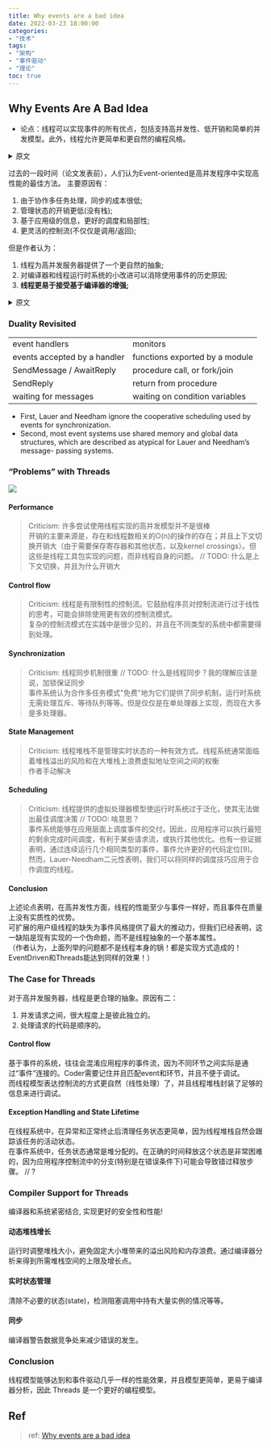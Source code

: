```yaml
---
title: Why events are a bad idea
date: 2022-03-23 18:00:00
categories:
- "技术"
tags:
- "架构"
- "事件驱动"
- "理论"
toc: true
---
```

## Why Events Are A Bad Idea
- 论点：线程可以实现事件的所有优点，包括支持高并发性、低开销和简单的并发模型。此外，线程允许更简单和更自然的编程风格。

<details>
    <summary>原文</summary>

> Specifically, we believe that threads can achieve all of the strengths of events, including support for high concurrency, low overhead, and a simple concurrency model. Moreover, we argue that threads allow a simpler and more natural programming style.
</details>

过去的一段时间（论文发表前），人们认为Event-oriented是高并发程序中实现高性能的最佳方法。
主要原因有：
1. 由于协作多任务处理，同步的成本很低;
2. 管理状态的开销更低(没有栈);
3. 基于应用级的信息，更好的调度和局部性;
4. 更灵活的控制流(不仅仅是调用/返回);

但是作者认为：
1. 线程为高并发服务器提供了一个更自然的抽象;
2. 对编译器和线程运行时系统的小改进可以消除使用事件的历史原因;
3. **线程更易于接受基于编译器的增强;**

<details>
    <summary>原文</summary>

```
• Inexpensive synchronization due to cooperative multitasking;
• Lower overhead for managing state (no stacks);
• Better scheduling and locality, based on
application-level information; and
• More flexible control flow (not just call/return).

We believe that (1) threads provide a more natural abstraction for high-concurrency servers, and that (2) small improvements to compilers and thread runtime systems can eliminate the historical reasons to use events. Additionally, threads are more amenable to compiler-based enhancements; we believe the right paradigm for highly concurrent applications is a thread package with better compiler support.
```
</details>

### Duality Revisited
|        |        |
|--------|--------|
|event handlers|monitors|
|events accepted by a handler|functions exported by a module|
|SendMessage / AwaitReply|procedure call, or fork/join|
|SendReply|return from procedure|
|waiting for messages|waiting on condition variables|

- First, Lauer and Needham ignore the cooperative scheduling used by events for synchronization. 
- Second, most event systems use shared memory and global data structures, which are described as atypical for Lauer and Needham’s message- passing systems.

### “Problems” with Threads

![](ConcurrentTasks.png)

#### Performance
> Criticism: 许多尝试使用线程实现的高并发模型并不是很棒  
> 开销的主要来源是，存在和线程数相关的O(n)的操作的存在；并且上下文切换开销大（由于需要保存寄存器和其他状态，以及kernel crossings）。但这些是线程工具包实现的问题，而非线程自身的问题。 // TODO: 什么是上下文切换，并且为什么开销大
#### Control flow
> Criticism: 线程是有限制性的控制流。它鼓励程序员对控制流进行过于线性的思考，可能会排除使用更有效的控制流模式。  
> 复杂的控制流模式在实践中是很少见的，并且在不同类型的系统中都需要得到处理。
#### Synchronization
> Criticism: 线程同步机制很重 // TODO: 什么是线程同步？我的理解应该是说，加锁保证同步  
> 事件系统认为合作多任务模式"免费"地为它们提供了同步机制，运行时系统无需处理互斥、等待队列等等。但是仅仅是在单处理器上实现，而现在大多是多处理器。
#### State Management 
> Criticism: 线程堆栈不是管理实时状态的一种有效方式。线程系统通常面临着堆栈溢出的风险和在大堆栈上浪费虚拟地址空间之间的权衡  
> 作者手动解决

#### Scheduling
> Criticism: 线程提供的虚拟处理器模型使运行时系统过于泛化，使其无法做出最佳调度决策 // TODO: 啥意思？  
> 事件系统能够在应用层面上调度事件的交付。因此，应用程序可以执行最短的剩余完成时间调度，有利于某些请求流，或执行其他优化。也有一些证据表明，通过连续运行几个相同类型的事件，事件允许更好的代码定位[9]。然而，Lauer-Needham二元性表明，我们可以将同样的调度技巧应用于合作调度的线程。

#### Conclusion
上述论点表明，在高并发性方面，线程的性能至少与事件一样好，而且事件在质量上没有实质性的优势。  
可扩展的用户级线程的缺失为事件风格提供了最大的推动力，但我们已经表明，这一缺陷是现有实现的一个伪命题，而不是线程抽象的一个基本属性。  
（作者认为，上面列举的问题都不是线程本身的锅！都是实现方式造成的！EventDriven和Threads能达到同样的效果！）

### The Case for Threads
对于高并发服务器，线程是更合理的抽象。原因有二：  
1. 并发请求之间，很大程度上是彼此独立的。
2. 处理请求的代码是顺序的。
#### Control flow
基于事件的系统，往往会混淆应用程序的事件流，因为不同环节之间实际是通过“事件”连接的。Coder需要记住并且匹配event和环节，并且不便于调试。  
而线程模型表达控制流的方式更自然（线性处理）了，并且线程堆栈封装了足够的信息来进行调试。  

#### Exception Handling and State Lifetime
在线程系统中，在异常和正常终止后清理任务状态更简单，因为线程堆栈自然会跟踪该任务的活动状态。  
在事件系统中，任务状态通常是堆分配的。在正确的时间释放这个状态是非常困难的，因为应用程序控制流中的分支(特别是在错误条件下)可能会导致错过释放步骤。 // ?

### Compiler Support for Threads  
编译器和系统紧密结合, 实现更好的安全性和性能!  

#### 动态堆栈增长   
运行时调整堆栈大小，避免固定大小堆带来的溢出风险和内存浪费。通过编译器分析来得到所需堆栈空间的上限及增长点。

#### 实时状态管理    
清除不必要的状态(state)，检测阻塞调用中持有大量实例的情况等等。

#### 同步    
编译器警告数据竞争处来减少错误的发生。

### Conclusion  
线程模型能够达到和事件驱动几乎一样的性能效果，并且模型更简单，更易于编译器分析，因此 Threads 是一个更好的编程模型。

## Ref
> ref: [Why events are a bad idea](http://capriccio.cs.berkeley.edu/pubs/threads-hotos-2003.pdf)